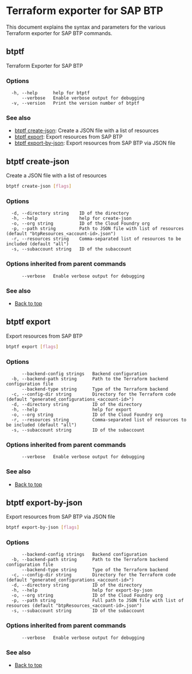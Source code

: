
# Terraform exporter for SAP BTP

This document explains the syntax and parameters for the various Terraform exporter for SAP BTP commands.

## btptf

Terraform Exporter for SAP BTP

### Options

```azdeveloper
  -h, --help      help for btptf
      --verbose   Enable verbose output for debugging
  -v, --version   Print the version number of btptf
```

### See also

* [btptf create-json](#btptf-create-json): Create a JSON file with a list of resources
* [btptf export](#btptf-export): Export resources from SAP BTP
* [btptf export-by-json](#btptf-export-by-json): Export resources from SAP BTP via JSON file

## btptf create-json

Create a JSON file with a list of resources

```bash
btptf create-json [flags]
```

### Options

```azdeveloper
  -d, --directory string    ID of the directory
  -h, --help                help for create-json
  -o, --org string          ID of the Cloud Foundry org
  -p, --path string         Path to JSON file with list of resources (default "btpResources_<account-id>.json")
  -r, --resources string    Comma-separated list of resources to be included (default "all")
  -s, --subaccount string   ID of the subaccount
```

### Options inherited from parent commands

```azdeveloper
      --verbose   Enable verbose output for debugging
```

### See also

* [Back to top](#btptf)

## btptf export

Export resources from SAP BTP

```bash
btptf export [flags]
```

### Options

```azdeveloper
      --backend-config strings   Backend configuration
  -b, --backend-path string      Path to the Terraform backend configuration file
      --backend-type string      Type of the Terraform backend
  -c, --config-dir string        Directory for the Terraform code (default "generated_configurations_<account-id>")
  -d, --directory string         ID of the directory
  -h, --help                     help for export
  -o, --org string               ID of the Cloud Foundry org
  -r, --resources string         Comma-separated list of resources to be included (default "all")
  -s, --subaccount string        ID of the subaccount
```

### Options inherited from parent commands

```azdeveloper
      --verbose   Enable verbose output for debugging
```

### See also

* [Back to top](#btptf)

## btptf export-by-json

Export resources from SAP BTP via JSON file

```bash
btptf export-by-json [flags]
```

### Options

```azdeveloper
      --backend-config strings   Backend configuration
  -b, --backend-path string      Path to the Terraform backend configuration file
      --backend-type string      Type of the Terraform backend
  -c, --config-dir string        Directory for the Terraform code (default "generated_configurations_<account-id>")
  -d, --directory string         ID of the directory
  -h, --help                     help for export-by-json
  -o, --org string               ID of the Cloud Foundry org
  -p, --path string              Full path to JSON file with list of resources (default "btpResources_<account-id>.json")
  -s, --subaccount string        ID of the subaccount
```

### Options inherited from parent commands

```azdeveloper
      --verbose   Enable verbose output for debugging
```

### See also

* [Back to top](#btptf)

